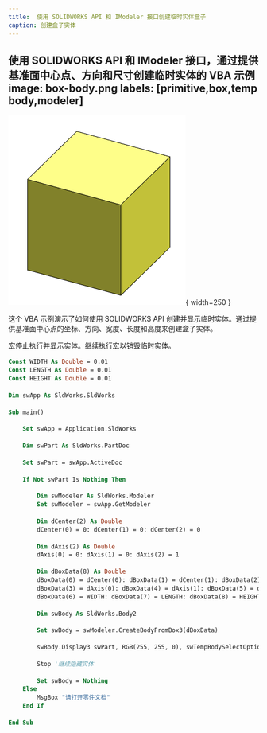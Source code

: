 ```yaml
---
title:  使用 SOLIDWORKS API 和 IModeler 接口创建临时实体盒子
caption: 创建盒子实体
---
```

 使用 SOLIDWORKS API 和 IModeler 接口，通过提供基准面中心点、方向和尺寸创建临时实体的 VBA 示例
image: box-body.png
labels: [primitive,box,temp body,modeler]
---
![盒子实体](box-body.png){ width=250 }

这个 VBA 示例演示了如何使用 SOLIDWORKS API 创建并显示临时实体。通过提供基准面中心点的坐标、方向、宽度、长度和高度来创建盒子实体。

宏停止执行并显示实体。继续执行宏以销毁临时实体。

~~~ vb
Const WIDTH As Double = 0.01
Const LENGTH As Double = 0.01
Const HEIGHT As Double = 0.01

Dim swApp As SldWorks.SldWorks

Sub main()

    Set swApp = Application.SldWorks
    
    Dim swPart As SldWorks.PartDoc
    
    Set swPart = swApp.ActiveDoc
    
    If Not swPart Is Nothing Then
    
        Dim swModeler As SldWorks.Modeler
        Set swModeler = swApp.GetModeler
        
        Dim dCenter(2) As Double
        dCenter(0) = 0: dCenter(1) = 0: dCenter(2) = 0
        
        Dim dAxis(2) As Double
        dAxis(0) = 0: dAxis(1) = 0: dAxis(2) = 1
                        
        Dim dBoxData(8) As Double
        dBoxData(0) = dCenter(0): dBoxData(1) = dCenter(1): dBoxData(2) = dCenter(2)
        dBoxData(3) = dAxis(0): dBoxData(4) = dAxis(1): dBoxData(5) = dAxis(2)
        dBoxData(6) = WIDTH: dBoxData(7) = LENGTH: dBoxData(8) = HEIGHT
        
        Dim swBody As SldWorks.Body2
        
        Set swBody = swModeler.CreateBodyFromBox3(dBoxData)
        
        swBody.Display3 swPart, RGB(255, 255, 0), swTempBodySelectOptions_e.swTempBodySelectable
        
        Stop '继续隐藏实体
        
        Set swBody = Nothing
    Else
        MsgBox "请打开零件文档"
    End If
    
End Sub
~~~